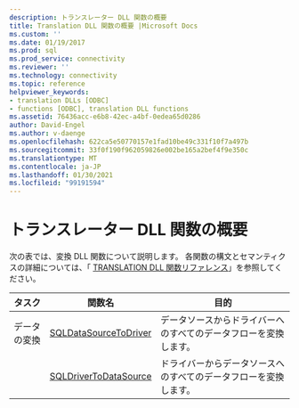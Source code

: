 ```yaml
---
description: トランスレーター DLL 関数の概要
title: Translation DLL 関数の概要 |Microsoft Docs
ms.custom: ''
ms.date: 01/19/2017
ms.prod: sql
ms.prod_service: connectivity
ms.reviewer: ''
ms.technology: connectivity
ms.topic: reference
helpviewer_keywords:
- translation DLLs [ODBC]
- functions [ODBC], translation DLL functions
ms.assetid: 76436acc-e6b8-42ec-a4bf-0edea65d0286
author: David-Engel
ms.author: v-daenge
ms.openlocfilehash: 622ca5e50770157e1fad10be49c331f10f7a497b
ms.sourcegitcommit: 33f0f190f962059826e002be165a2bef4f9e350c
ms.translationtype: MT
ms.contentlocale: ja-JP
ms.lasthandoff: 01/30/2021
ms.locfileid: "99191594"
---
```

# <a name="translation-dll-function-summary"></a>トランスレーター DLL 関数の概要
次の表では、変換 DLL 関数について説明します。 各関数の構文とセマンティクスの詳細については、「 [TRANSLATION DLL 関数リファレンス](../../../odbc/reference/syntax/translation-dll-api-reference.md)」を参照してください。  
  
|タスク|関数名|目的|  
|----------|-------------------|-------------|  
|データの変換|[SQLDataSourceToDriver](../../../odbc/reference/syntax/sqldatasourcetodriver-function.md)|データソースからドライバーへのすべてのデータフローを変換します。|  
||[SQLDriverToDataSource](../../../odbc/reference/syntax/sqldrivertodatasource-function.md)|ドライバーからデータソースへのすべてのデータフローを変換します。|
